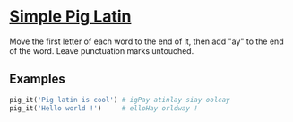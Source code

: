 # [Simple Pig Latin](https://www.codewars.com/kata/520b9d2ad5c005041100000f)

Move the first letter of each word to the end of it, then add "ay" to the end of the word. Leave punctuation marks untouched.

## Examples




```python
pig_it('Pig latin is cool') # igPay atinlay siay oolcay
pig_it('Hello world !')     # elloHay orldway !
```







